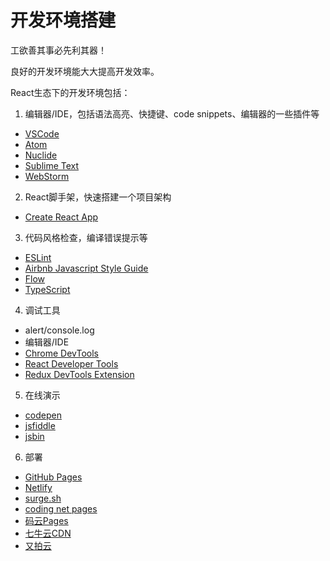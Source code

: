 # 开发环境搭建

工欲善其事必先利其器！

良好的开发环境能大大提高开发效率。

React生态下的开发环境包括：
1. 编辑器/IDE，包括语法高亮、快捷键、code snippets、编辑器的一些插件等
  * [VSCode](https://code.visualstudio.com/)
  * [Atom ](https://atom.io/)
  * [Nuclide](https://nuclide.io/)
  * [Sublime Text](https://www.sublimetext.com/)
  * [WebStorm](https://www.jetbrains.com/webstorm/)
2. React脚手架，快速搭建一个项目架构
  * [Create React App](https://github.com/facebookincubator/create-react-app)
3. 代码风格检查，编译错误提示等
  * [ESLint](https://eslint.org/)
  * [Airbnb Javascript Style Guide](https://github.com/airbnb/javascript)
  * [Flow](https://flow.org/)
  * [TypeScript](https://www.typescriptlang.org/)
4. 调试工具
  * alert/console.log
  * 编辑器/IDE
  * [Chrome DevTools](https://developer.chrome.com/devtools)
  * [React Developer Tools](https://github.com/facebook/react-devtools)
  * [Redux DevTools Extension](https://github.com/zalmoxisus/redux-devtools-extension)
5. 在线演示
  * [codepen](https://codepen.io/)
  * [jsfiddle](https://jsfiddle.net/)
  * [jsbin](http://jsbin.com/)
6. 部署
  * [GitHub Pages](https://pages.github.com/)
  * [Netlify](https://www.netlify.com/)
  * [surge.sh](https://surge.sh/)
  * [coding net pages](https://coding.net/help/doc/pages/)
  * [码云Pages](http://git.mydoc.io/?t=154714)
  * [七牛云CDN](https://www.qiniu.com/)
  * [又拍云](https://www.upyun.com/)